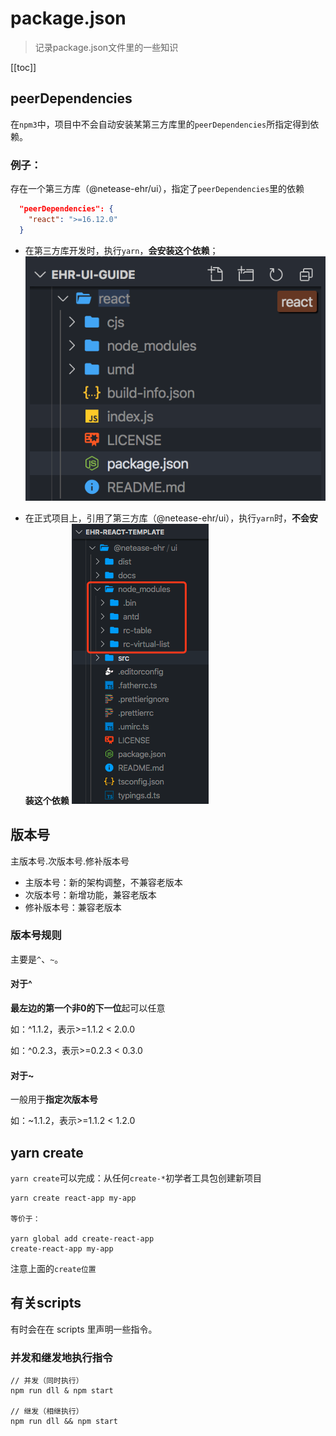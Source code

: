 # package.json
> 记录package.json文件里的一些知识

[[toc]]


## peerDependencies
在`npm3`中，项目中不会自动安装某第三方库里的`peerDependencies`所指定得到依赖。

### 例子：
存在一个第三方库（@netease-ehr/ui），指定了`peerDependencies`里的依赖
```json
  "peerDependencies": {
    "react": ">=16.12.0"
  }
```

 - 在第三方库开发时，执行`yarn`，**会安装这个依赖**；
![alt](./img/package-2.png)


 - 在正式项目上，引用了第三方库（@netease-ehr/ui），执行`yarn`时，**不会安装这个依赖**
![alt](./img/package-1.png)

## 版本号
主版本号.次版本号.修补版本号

 - 主版本号：新的架构调整，不兼容老版本
 - 次版本号：新增功能，兼容老版本
 - 修补版本号：兼容老版本

### 版本号规则
主要是`^`、`~`。

#### 对于^
**最左边的第一个非0的下一位**起可以任意

如：^1.1.2，表示>=1.1.2 < 2.0.0

如：^0.2.3，表示>=0.2.3 < 0.3.0

#### 对于~
一般用于**指定次版本号**

如：~1.1.2，表示>=1.1.2 < 1.2.0



## yarn create
`yarn create`可以完成：从任何`create-*`初学者工具包创建新项目
```
yarn create react-app my-app

等价于：

yarn global add create-react-app
create-react-app my-app
```
注意上面的`create位置`


## 有关scripts
有时会在在 scripts 里声明一些指令。

### 并发和继发地执行指令
```
// 并发（同时执行）
npm run dll & npm start

// 继发（相继执行）
npm run dll && npm start
```
